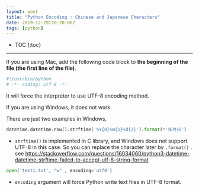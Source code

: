 ```yaml
---
layout: post
title: "Python Encoding : Chinese and Japanese Characters"
date: 2019-12-29T10:20:00Z
tags: [python]
---
```


* TOC
{:toc}
---

If you are using Mac, add the following code block to **the beginning of the file (the first line of the file)**. 

```python
#!/usr/bin/python
# -*- coding: utf-8 -*-
```

It will force the interpreter to use UTF-8 encoding method. 

If you are using Windows, it does not work. 

There are just two examples in Windows, 

```python
datetime.datetime.now().strftime('%Y{0}%m{1}%d{2}').format(*'年月日')
```
* `strftime()` is implemented in C library, and Windows does not support UTF-8 in this case. So you can replace the character later by `.format()` . see <https://stackoverflow.com/questions/16034060/python3-datetime-datetime-strftime-failed-to-accept-utf-8-string-format>


```python
open('text1.txt', "w" , encoding='utf8')
```

* `encoding` argument will force Python write text files in UTF-8 format. 